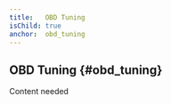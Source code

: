 ```yaml
---
title:   OBD Tuning
isChild: true
anchor:  obd_tuning
---
```



## OBD Tuning {#obd_tuning}

Content needed